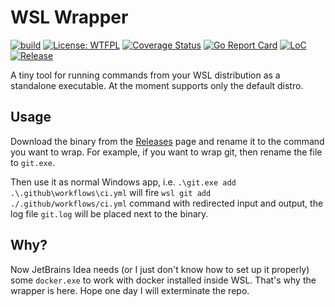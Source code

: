 # WSL Wrapper

[![build](https://github.com/PugKong/wsl-wrapper/actions/workflows/ci.yml/badge.svg)](https://github.com/PugKong/wsl-wrapper/actions/workflows/ci.yml)
[![License: WTFPL](https://img.shields.io/badge/License-WTFPL-brightgreen.svg)](http://www.wtfpl.net/about/)
[![Coverage Status](https://coveralls.io/repos/github/PugKong/wsl-wrapper/badge.svg?branch=master)](https://coveralls.io/github/PugKong/wsl-wrapper?branch=master)
[![Go Report Card](https://goreportcard.com/badge/github.com/PugKong/wsl-wrapper)](https://goreportcard.com/report/github.com/PugKong/wsl-wrapper)
[![LoC](https://tokei.rs/b1/github/PugKong/wsl-wrapper)](https://github.com/PugKong/wsl-wrapper)
[![Release](https://img.shields.io/github/release/PugKong/wsl-wrapper.svg?style=flat-square)](https://github.com/PugKong/wsl-wrapper/releases/latest)

A tiny tool for running commands from your WSL distribution as a standalone executable. At the moment supports only the
default distro.

## Usage

Download the binary from the [Releases](https://github.com/PugKong/wsl-wrapper/releases) page and rename it to the
command you want to wrap. For example, if you want to wrap git, then rename the file to `git.exe`.

Then use it as normal Windows app, i.e. `.\git.exe add .\.github\workflows\ci.yml` will fire
`wsl git add ./.github/workflows/ci.yml` command with redirected input and output, the log file `git.log` will be placed
next to the binary.

## Why?

Now JetBrains Idea needs (or I just don't know how to set up it properly) some `docker.exe` to work with docker
installed inside WSL. That's why the wrapper is here. Hope one day I will exterminate the repo.
